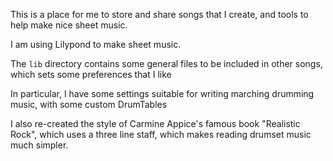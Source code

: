 This is a place for me to store and share songs that I create, and tools to help make nice sheet music.

I am using Lilypond to make sheet music. 

The `lib` directory contains some general files to be included in other songs, which sets some preferences that I like

In particular, I have some settings suitable for writing marching drumming music, with some custom DrumTables

I also re-created the style of Carmine Appice's famous book "Realistic Rock", which uses a three line staff, which makes reading drumset music much simpler. 

